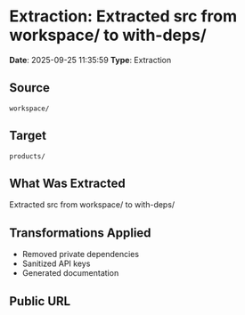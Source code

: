 # Extraction: Extracted src from workspace/ to with-deps/

**Date**: 2025-09-25 11:35:59
**Type**: Extraction

## Source
`workspace/`

## Target
`products/`

## What Was Extracted
Extracted src from workspace/ to with-deps/

## Transformations Applied
- Removed private dependencies
- Sanitized API keys
- Generated documentation

## Public URL


